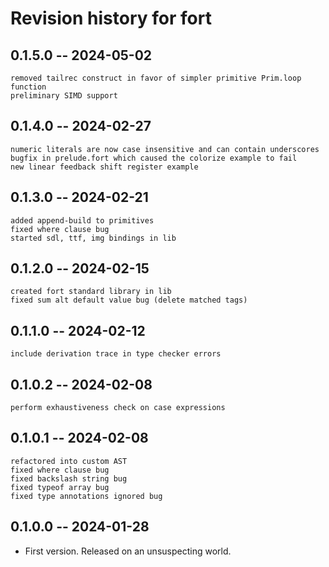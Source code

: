 # Revision history for fort

## 0.1.5.0 -- 2024-05-02
    removed tailrec construct in favor of simpler primitive Prim.loop function
    preliminary SIMD support

## 0.1.4.0 -- 2024-02-27
    numeric literals are now case insensitive and can contain underscores
    bugfix in prelude.fort which caused the colorize example to fail
    new linear feedback shift register example

## 0.1.3.0 -- 2024-02-21
    added append-build to primitives
    fixed where clause bug
    started sdl, ttf, img bindings in lib

## 0.1.2.0 -- 2024-02-15
    created fort standard library in lib
    fixed sum alt default value bug (delete matched tags)

## 0.1.1.0 -- 2024-02-12

    include derivation trace in type checker errors

## 0.1.0.2 -- 2024-02-08

    perform exhaustiveness check on case expressions

## 0.1.0.1 -- 2024-02-08

    refactored into custom AST
    fixed where clause bug
    fixed backslash string bug
    fixed typeof array bug
    fixed type annotations ignored bug

## 0.1.0.0 -- 2024-01-28

* First version. Released on an unsuspecting world.
